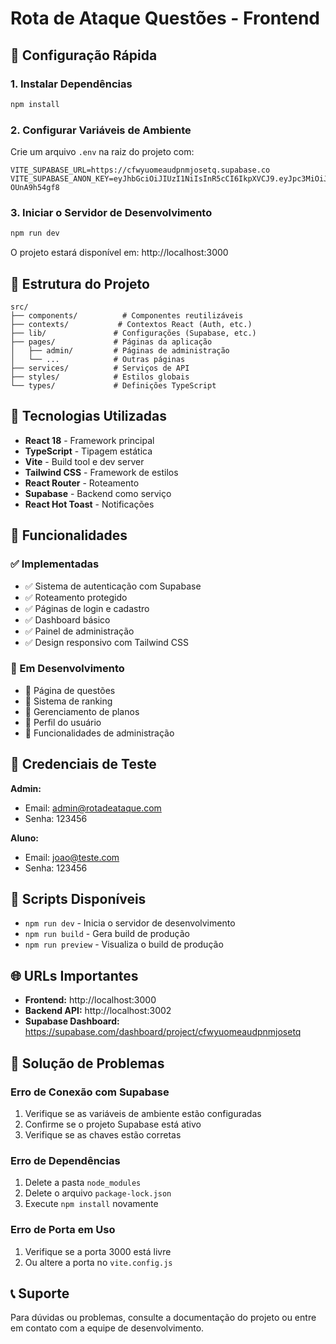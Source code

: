 # Rota de Ataque Questões - Frontend

## 🚀 Configuração Rápida

### 1. Instalar Dependências
```bash
npm install
```

### 2. Configurar Variáveis de Ambiente
Crie um arquivo `.env` na raiz do projeto com:
```env
VITE_SUPABASE_URL=https://cfwyuomeaudpnmjosetq.supabase.co
VITE_SUPABASE_ANON_KEY=eyJhbGciOiJIUzI1NiIsInR5cCI6IkpXVCJ9.eyJpc3MiOiJzdXBhYmFzZSIsInJlZiI6ImNmd3l1b21lYXVkcG5tam9zZXRxIiwicm9sZSI6ImFub24iLCJpYXQiOjE3NTUwNTEyMjYsImV4cCI6MjA3MDYyNzIyNn0.4tE2STnUzVSR1OcsNCxWUEkiPG6Sph4-OUnA9h54gf8
```

### 3. Iniciar o Servidor de Desenvolvimento
```bash
npm run dev
```

O projeto estará disponível em: http://localhost:3000

## 📁 Estrutura do Projeto

```
src/
├── components/          # Componentes reutilizáveis
├── contexts/           # Contextos React (Auth, etc.)
├── lib/               # Configurações (Supabase, etc.)
├── pages/             # Páginas da aplicação
│   ├── admin/         # Páginas de administração
│   └── ...            # Outras páginas
├── services/          # Serviços de API
├── styles/            # Estilos globais
└── types/             # Definições TypeScript
```

## 🔧 Tecnologias Utilizadas

- **React 18** - Framework principal
- **TypeScript** - Tipagem estática
- **Vite** - Build tool e dev server
- **Tailwind CSS** - Framework de estilos
- **React Router** - Roteamento
- **Supabase** - Backend como serviço
- **React Hot Toast** - Notificações

## 🎯 Funcionalidades

### ✅ Implementadas
- ✅ Sistema de autenticação com Supabase
- ✅ Roteamento protegido
- ✅ Páginas de login e cadastro
- ✅ Dashboard básico
- ✅ Painel de administração
- ✅ Design responsivo com Tailwind CSS

### 🚧 Em Desenvolvimento
- 🔄 Página de questões
- 🔄 Sistema de ranking
- 🔄 Gerenciamento de planos
- 🔄 Perfil do usuário
- 🔄 Funcionalidades de administração

## 🔐 Credenciais de Teste

**Admin:**
- Email: admin@rotadeataque.com
- Senha: 123456

**Aluno:**
- Email: joao@teste.com
- Senha: 123456

## 📝 Scripts Disponíveis

- `npm run dev` - Inicia o servidor de desenvolvimento
- `npm run build` - Gera build de produção
- `npm run preview` - Visualiza o build de produção

## 🌐 URLs Importantes

- **Frontend:** http://localhost:3000
- **Backend API:** http://localhost:3002
- **Supabase Dashboard:** https://supabase.com/dashboard/project/cfwyuomeaudpnmjosetq

## 🐛 Solução de Problemas

### Erro de Conexão com Supabase
1. Verifique se as variáveis de ambiente estão configuradas
2. Confirme se o projeto Supabase está ativo
3. Verifique se as chaves estão corretas

### Erro de Dependências
1. Delete a pasta `node_modules`
2. Delete o arquivo `package-lock.json`
3. Execute `npm install` novamente

### Erro de Porta em Uso
1. Verifique se a porta 3000 está livre
2. Ou altere a porta no `vite.config.js`

## 📞 Suporte

Para dúvidas ou problemas, consulte a documentação do projeto ou entre em contato com a equipe de desenvolvimento.
